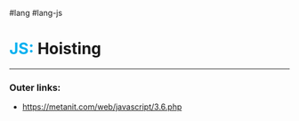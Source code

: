 #lang #lang-js
# <font color="#00b0f0">JS:</font> Hoisting
---
### Outer links:
- https://metanit.com/web/javascript/3.6.php